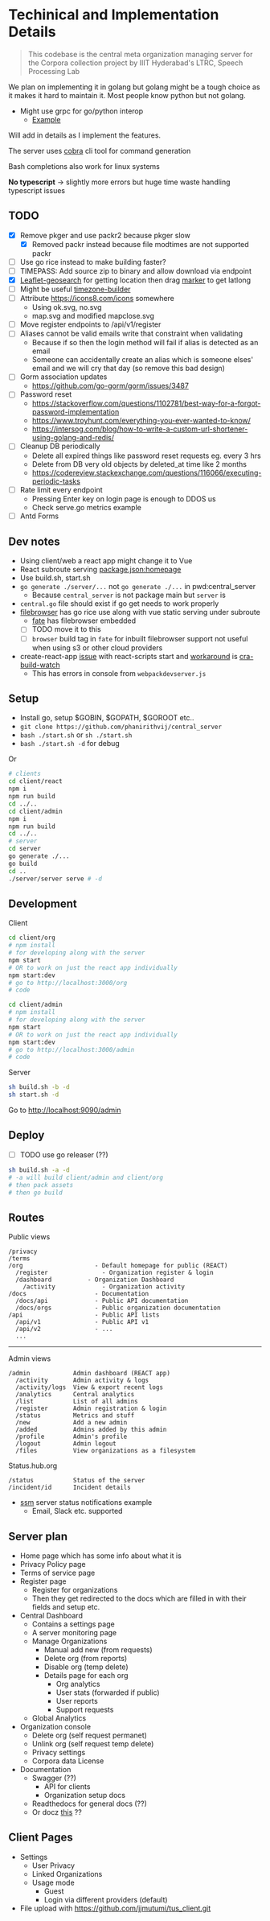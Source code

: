 # Techinical and Implementation Details

> This codebase is the central meta organization managing server for the Corpora collection project by IIIT Hyderabad's LTRC, Speech Processing Lab

We plan on implementing it in golang but golang might be a tough choice as it makes it hard to maintain it. Most people know python but not golang.

- Might use grpc for go/python interop
  - [Example](https://github.com/Jigar3/gRPC_101/blob/master/server/server.go)

Will add in details as I implement the features.

The server uses [cobra](https://github.com/spf13/cobra/) cli tool for command generation

Bash completions also work for linux systems

**No typescript** -> slightly more errors but huge time waste handling typescript issues

## TODO

- [x] Remove pkger and use packr2 because pkger slow
  - [x] Removed packr instead because file modtimes are not supported packr
- [ ] Use go rice instead to make building faster?
- [ ] TIMEPASS: Add source zip to binary and allow download via endpoint
- [x] [Leaflet-geosearch](https://github.com/smeijer/leaflet-geosearch) for getting location then drag [marker](https://stackoverflow.com/questions/27271994/leaflet-draggable-marker-and-coordinates-display-in-a-field-form) to get latlong
- [ ] Might be useful [timezone-builder](https://github.com/evansiroky/timezone-boundary-builder)
- [ ] Attribute https://icons8.com/icons somewhere
  - Using ok.svg, no.svg
  - map.svg and modified mapclose.svg
- [ ] Move register endpoints to /api/v1/register
- [ ] Aliases cannot be valid emails write that constraint when validating
  - Because if so then the login method will fail if alias is detected as an email
  - Someone can accidentally create an alias which is someone elses' email and we will cry that day (so remove this bad design)
- [ ] Gorm association updates
  - https://github.com/go-gorm/gorm/issues/3487
- [ ] Password reset
  - https://stackoverflow.com/questions/1102781/best-way-for-a-forgot-password-implementation
  - https://www.troyhunt.com/everything-you-ever-wanted-to-know/
  - https://intersog.com/blog/how-to-write-a-custom-url-shortener-using-golang-and-redis/
- [ ] Cleanup DB periodically
  - Delete all expired things like password reset requests  eg. every 3 hrs
  - Delete from DB very old objects by deleted_at time like 2 months
  - https://codereview.stackexchange.com/questions/116066/executing-periodic-tasks
- [ ] Rate limit every endpoint
  - Pressing Enter key on login page is enough to DDOS us
  - Check serve.go metrics example
- [ ] Antd Forms

## Dev notes

- Using client/web a react app might change it to Vue
- React subroute serving [package.json:homepage](https://stackoverflow.com/a/55854101/8608146)
- Use build.sh, start.sh
- `go generate ./server/...` not `go generate ./...` in pwd:central_server
  - Because `central_server` is not package main but `server` is
- `central.go` file should exist if go get needs to work properly
- [filebrowser](https://github.com/phanirithvij/filebrowser) has go rice use along with vue static serving under subroute
  - [fate](https://github.com/phanirithvij/fate) has filebrowser embedded
  - [ ] TODO move it to this
  - [ ] `browser` build tag in `fate` for inbuilt filebrowser support not useful when using s3 or other cloud providers
- create-react-app [issue](https://github.com/facebook/create-react-app/issues/1070) with react-scripts start and [workaround](https://github.com/facebook/create-react-app/issues/1070#issuecomment-721477819) is [cra-build-watch](https://github.com/Nargonath/cra-build-watch)
  - This has errors in console from `webpackdevserver.js`

## Setup

- Install go, setup $GOBIN, $GOPATH, \$GOROOT etc..
- `git clone https://github.com/phanirithvij/central_server`
- `bash ./start.sh` or `sh ./start.sh`
- `bash ./start.sh -d` for debug

Or

```sh
# clients
cd client/react
npm i
npm run build
cd ../..
cd client/admin
npm i
npm run build
cd ../..
# server
cd server
go generate ./...
go build
cd ..
./server/server serve # -d
```

## Development

Client

```sh
cd client/org
# npm install
# for developing along with the server
npm start
# OR to work on just the react app individually
npm start:dev
# go to http://localhost:3000/org
# code
```

```sh
cd client/admin
# npm install
# for developing along with the server
npm start
# OR to work on just the react app individually
npm start:dev
# go to http://localhost:3000/admin
# code
```

Server

```sh
sh build.sh -b -d
sh start.sh -d
```

Go to [http://localhost:9090/admin](http://localhost:9090/admin)

## Deploy

- [ ] TODO use go releaser (??)

```sh
sh build.sh -a -d
# -a will build client/admin and client/org
# then pack assets
# then go build
```

## Routes

Public views

```
/privacy
/terms
/org                    - Default homepage for public (REACT)
  /register               - Organization register & login
  /dashboard          - Organization Dashboard
    /activity             - Organization activity
/docs                   - Documentation
  /docs/api             - Public API documentation
  /docs/orgs            - Public organization documentation
/api                    - Public API lists
  /api/v1               - Public API v1
  /api/v2               - ...
  ...
```

---

Admin views

```
/admin            Admin dashboard (REACT app)
  /activity       Admin activity & logs
  /activity/logs  View & export recent logs
  /analytics      Central analytics
  /list           List of all admins
  /register       Admin registration & login
  /status         Metrics and stuff
  /new            Add a new admin
  /added          Admins added by this admin
  /profile        Admin's profile
  /logout         Admin logout
  /files          View organizations as a filesystem
```

Status.hub.org

```
/status           Status of the server
/incident/id      Incident details
```

- [ssm](https://github.com/ssimunic/gossm) server status notifications example
  - Email, Slack etc. supported

## Server plan

- Home page which has some info about what it is
- Privacy Policy page
- Terms of service page
- Register page
  - Register for organizations
  - Then they get redirected to the docs which are filled in with their fields and setup etc.
- Central Dashboard
  - Contains a settings page
  - A server monitoring page
  - Manage Organizations
    - Manual add new (from requests)
    - Delete org (from reports)
    - Disable org (temp delete)
    - Details page for each org
      - Org analytics
      - User stats (forwarded if public)
      - User reports
      - Support requests
  - Global Analytics
- Organization console
  - Delete org (self request permanet)
  - Unlink org (self request temp delete)
  - Privacy settings
  - Corpora data License
- Documentation
  - Swagger (??)
    - API for clients
    - Organization setup docs
  - Readthedocs for general docs (??)
  - Or docz [this](https://github.com/doczjs/docz/) ??

## Client Pages

- Settings
  - User Privacy
  - Linked Organizations
  - Usage mode
    - Guest
    - Login via different providers (default)
- File upload with https://github.com/jjmutumi/tus_client.git
